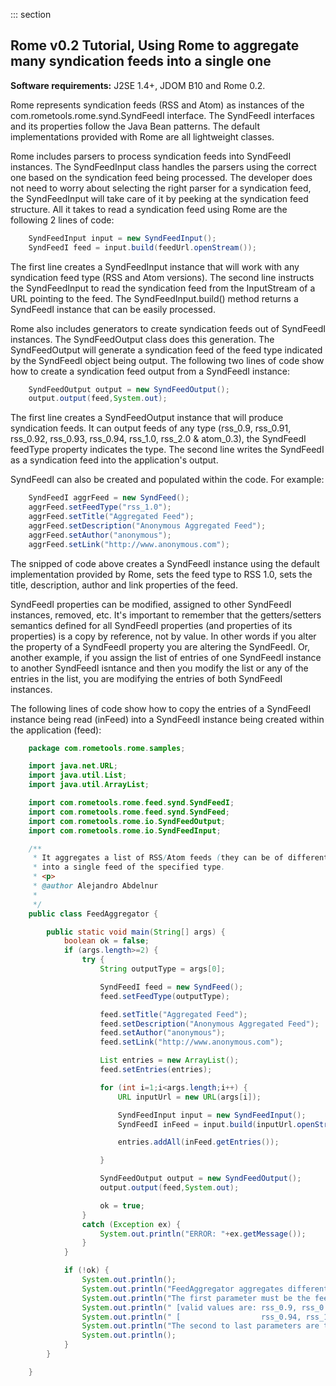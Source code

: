 ::: section
## Rome v0.2 Tutorial, Using Rome to aggregate many syndication feeds into a single one

**Software requirements:** J2SE 1.4+, JDOM B10 and Rome 0.2.

Rome represents syndication feeds (RSS and Atom) as instances of the
com.rometools.rome.synd.SyndFeedI interface. The SyndFeedI interfaces
and its properties follow the Java Bean patterns. The default
implementations provided with Rome are all lightweight classes.

Rome includes parsers to process syndication feeds into SyndFeedI
instances. The SyndFeedInput class handles the parsers using the correct
one based on the syndication feed being processed. The developer does
not need to worry about selecting the right parser for a syndication
feed, the SyndFeedInput will take care of it by peeking at the
syndication feed structure. All it takes to read a syndication feed
using Rome are the following 2 lines of code:

```java
    SyndFeedInput input = new SyndFeedInput();
    SyndFeedI feed = input.build(feedUrl.openStream());
```

The first line creates a SyndFeedInput instance that will work with any
syndication feed type (RSS and Atom versions). The second line instructs
the SyndFeedInput to read the syndication feed from the InputStream of a
URL pointing to the feed. The SyndFeedInput.build() method returns a
SyndFeedI instance that can be easily processed.

Rome also includes generators to create syndication feeds out of
SyndFeedI instances. The SyndFeedOutput class does this generation. The
SyndFeedOutput will generate a syndication feed of the feed type
indicated by the SyndFeedI object being output. The following two lines
of code show how to create a syndication feed output from a SyndFeedI
instance:

```java
    SyndFeedOutput output = new SyndFeedOutput();
    output.output(feed,System.out);
```

The first line creates a SyndFeedOutput instance that will produce
syndication feeds. It can output feeds of any type (rss_0.9, rss_0.91,
rss_0.92, rss_0.93, rss_0.94, rss_1.0, rss_2.0 & atom_0.3), the
SyndFeedI feedType property indicates the type. The second line writes
the SyndFeedI as a syndication feed into the application\'s output.

SyndFeedI can also be created and populated within the code. For
example:

```java
    SyndFeedI aggrFeed = new SyndFeed();
    aggrFeed.setFeedType("rss_1.0");
    aggrFeed.setTitle("Aggregated Feed");
    aggrFeed.setDescription("Anonymous Aggregated Feed");
    aggrFeed.setAuthor("anonymous");
    aggrFeed.setLink("http://www.anonymous.com");
```

The snipped of code above creates a SyndFeedI instance using the default
implementation provided by Rome, sets the feed type to RSS 1.0, sets the
title, description, author and link properties of the feed.

SyndFeedI properties can be modified, assigned to other SyndFeedI
instances, removed, etc. It\'s important to remember that the
getters/setters semantics defined for all SyndFeedI properties (and
properties of its properties) is a copy by reference, not by value. In
other words if you alter the property of a SyndFeedI property you are
altering the SyndFeedI. Or, another example, if you assign the list of
entries of one SyndFeedI instance to another SyndFeedI isntance and then
you modify the list or any of the entries in the list, you are modifying
the entries of both SyndFeedI instances.

The following lines of code show how to copy the entries of a SyndFeedI
instance being read (inFeed) into a SyndFeedI instance being created
within the application (feed):

```java
    package com.rometools.rome.samples;

    import java.net.URL;
    import java.util.List;
    import java.util.ArrayList;

    import com.rometools.rome.feed.synd.SyndFeedI;
    import com.rometools.rome.feed.synd.SyndFeed;
    import com.rometools.rome.io.SyndFeedOutput;
    import com.rometools.rome.io.SyndFeedInput;

    /**
     * It aggregates a list of RSS/Atom feeds (they can be of different types)
     * into a single feed of the specified type.
     * <p>
     * @author Alejandro Abdelnur
     *
     */
    public class FeedAggregator {

        public static void main(String[] args) {
            boolean ok = false;
            if (args.length>=2) {
                try {
                    String outputType = args[0];

                    SyndFeedI feed = new SyndFeed();
                    feed.setFeedType(outputType);

                    feed.setTitle("Aggregated Feed");
                    feed.setDescription("Anonymous Aggregated Feed");
                    feed.setAuthor("anonymous");
                    feed.setLink("http://www.anonymous.com");

                    List entries = new ArrayList();
                    feed.setEntries(entries);

                    for (int i=1;i<args.length;i++) {
                        URL inputUrl = new URL(args[i]);

                        SyndFeedInput input = new SyndFeedInput();
                        SyndFeedI inFeed = input.build(inputUrl.openStream());

                        entries.addAll(inFeed.getEntries());

                    }

                    SyndFeedOutput output = new SyndFeedOutput();
                    output.output(feed,System.out);

                    ok = true;
                }
                catch (Exception ex) {
                    System.out.println("ERROR: "+ex.getMessage());
                }
            }

            if (!ok) {
                System.out.println();
                System.out.println("FeedAggregator aggregates different feeds into a single one.");
                System.out.println("The first parameter must be the feed type for the aggregated feed.");
                System.out.println(" [valid values are: rss_0.9, rss_0.91, rss_0.92, rss_0.93, ]");
                System.out.println(" [                  rss_0.94, rss_1.0, rss_2.0 & atom_0.3  ]");
                System.out.println("The second to last parameters are the URLs of feeds to aggregate.");
                System.out.println();
            }
        }

    }
```
